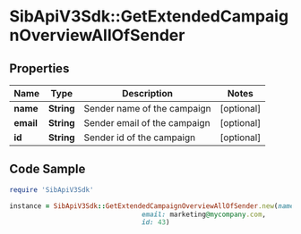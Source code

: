 # SibApiV3Sdk::GetExtendedCampaignOverviewAllOfSender

## Properties

Name | Type | Description | Notes
------------ | ------------- | ------------- | -------------
**name** | **String** | Sender name of the campaign | [optional] 
**email** | **String** | Sender email of the campaign | [optional] 
**id** | **String** | Sender id of the campaign | [optional] 

## Code Sample

```ruby
require 'SibApiV3Sdk'

instance = SibApiV3Sdk::GetExtendedCampaignOverviewAllOfSender.new(name: Marketing,
                                 email: marketing@mycompany.com,
                                 id: 43)
```



